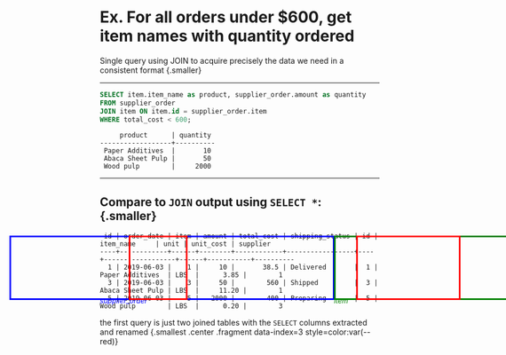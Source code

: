 # Ex. For all orders under $600, get item names with quantity ordered

Single query using JOIN to acquire precisely the data we need in a consistent format {.smaller}

<hr />

<div class='row fragment' data-index=0>
<div class='cell-4'>

```sql {data-span="1:8:32 .fragment style=border-color:red data-style=highlight-in data-index=3; 1:35:67 .fragment style=border-color:red data-style=highlight-in data-index=3}
SELECT item.item_name as product, supplier_order.amount as quantity 
FROM supplier_order
JOIN item ON item.id = supplier_order.item
WHERE total_cost < 600;
```

```text {#ex-1-query-1}
     product      | quantity 
------------------+----------
 Paper Additives  |       10
 Abaca Sheet Pulp |       50
 Wood pulp        |     2000
```

</div>
<div class='cell-2 smallest'>


</div>
</div> <!-- end row -->


<div class='row fragment' data-index=1>
<div class='cell-6'>

<hr />

## Compare to `JOIN` output using `SELECT *`: {.smaller}

```text
 id | order_date | item | amount | total_cost | shipping_status | id |    item_name     | unit | unit_cost | supplier 
----+------------+------+--------+------------+-----------------+----+------------------+------+-----------+----------
  1 | 2019-06-03 |    1 |     10 |       38.5 | Delivered       |  1 | Paper Additives  | LBS  |      3.85 |        1
  3 | 2019-06-03 |    3 |     50 |        560 | Shipped         |  3 | Abaca Sheet Pulp | LBS  |     11.20 |        1
  5 | 2019-06-03 |    5 |   2000 |        400 | Preparing       |  5 | Wood pulp        | LBS  |      0.20 |        3
```

</div>
</div>

<div class="fragment" data-style="in-out" data-index="2">
  <div class="highlight-column highlight-column-all-order"></div>
  <div class="highlight-column highlight-column-all-item "></div>
  <div class="highlight-column-caption highlight-column-caption-all-order">supplier_order</div>
  <div class="highlight-column-caption highlight-column-caption-all-item">item</div>
</div>

<div class="highlight-column highlight-column-amount fragment" data-index=3></div>
<div class="highlight-column highlight-column-item-name fragment" data-index=3></div>

<!-- * List all cities of suppliers who have orders not yet shipped -->


<style>
.highlight-column {
  position: fixed;
  top: 500px;
  border-width: 3px;
  border-style: solid;
  height: 110px;
}

.highlight-column-caption {
  position: fixed;
  top: 610px;
  font-size: 0.9em;
  font-style: italic;
}

.highlight-column-caption-all-order {
  color: blue;
}

.highlight-column-caption-all-item {
  color: green;
  left: 650px;
}

.highlight-column-all-order {
  left: 65px;
  width: 580px;
  border-color: blue;
}
.highlight-column-all-item {
  left: 650px;
  width: 500px;
  border-color: green;
}

.highlight-column-amount {
  left: 280px;
  width: 100px;
  border-color: red;
}

.highlight-column-item-name {
  left: 690px;
  width: 182px;
  border-color: red;
}
</style>

the first query is just two joined tables with the `SELECT` columns extracted and renamed {.smallest .center .fragment data-index=3 style=color:var(--red)}
